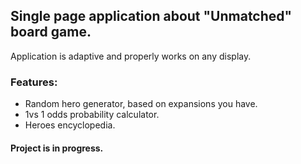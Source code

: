 ## Single page application about "Unmatched" board game.
Application is adaptive and properly works on any display.

### Features:

* Random hero generator, based on expansions you have.
* 1vs 1 odds probability calculator.
* Heroes encyclopedia.


#### Project is in progress.
